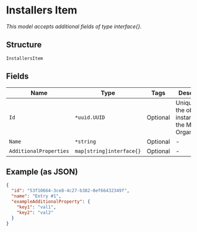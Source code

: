 
# Installers Item

*This model accepts additional fields of type interface{}.*

## Structure

`InstallersItem`

## Fields

| Name | Type | Tags | Description |
|  --- | --- | --- | --- |
| `Id` | `*uuid.UUID` | Optional | Unique ID of the object instance in the Mist Organnization |
| `Name` | `*string` | Optional | - |
| `AdditionalProperties` | `map[string]interface{}` | Optional | - |

## Example (as JSON)

```json
{
  "id": "53f10664-3ce8-4c27-b382-0ef66432349f",
  "name": "Entry #1",
  "exampleAdditionalProperty": {
    "key1": "val1",
    "key2": "val2"
  }
}
```


